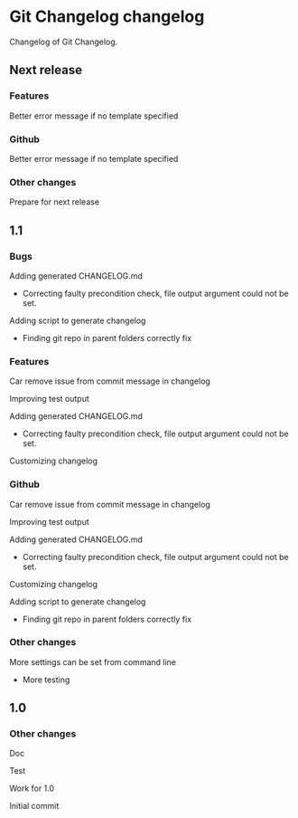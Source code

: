 # Git Changelog changelog

Changelog of Git Changelog.

## Next release
### Features

Better error message if no template specified

### Github

Better error message if no template specified

### Other changes

Prepare for next release

## 1.1
### Bugs

Adding generated CHANGELOG.md 

 * Correcting faulty precondition check, file output argument could not be set.

Adding script to generate changelog

 * Finding git repo in parent folders correctly fix

### Features

Car remove issue from commit message in changelog

Improving test output

Adding generated CHANGELOG.md 

 * Correcting faulty precondition check, file output argument could not be set.

Customizing changelog

### Github

Car remove issue from commit message in changelog

Improving test output

Adding generated CHANGELOG.md 

 * Correcting faulty precondition check, file output argument could not be set.

Customizing changelog

Adding script to generate changelog

 * Finding git repo in parent folders correctly fix

### Other changes

More settings can be set from command line

 * More testing

## 1.0
### Other changes

Doc

Test

Work for 1.0

Initial commit

